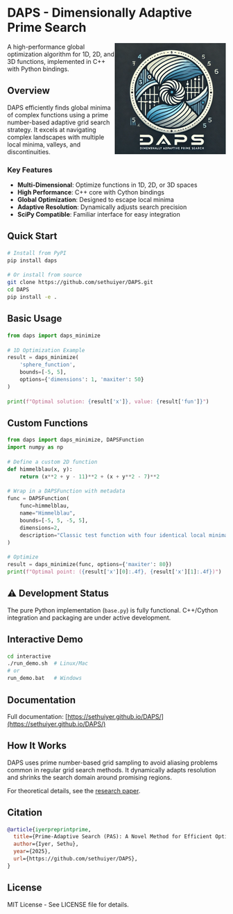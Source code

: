 # DAPS - Dimensionally Adaptive Prime Search

<img src="./LOGO.webp" height="256px" width="256px" alt="DAPS Logo" align="right"/>

A high-performance global optimization algorithm for 1D, 2D, and 3D functions, implemented in C++ with Python bindings.

## Overview

DAPS efficiently finds global minima of complex functions using a prime number-based adaptive grid search strategy. It excels at navigating complex landscapes with multiple local minima, valleys, and discontinuities.

### Key Features

- **Multi-Dimensional**: Optimize functions in 1D, 2D, or 3D spaces
- **High Performance**: C++ core with Cython bindings
- **Global Optimization**: Designed to escape local minima
- **Adaptive Resolution**: Dynamically adjusts search precision
- **SciPy Compatible**: Familiar interface for easy integration

## Quick Start

```bash
# Install from PyPI
pip install daps

# Or install from source
git clone https://github.com/sethuiyer/DAPS.git
cd DAPS
pip install -e .
```

## Basic Usage

```python
from daps import daps_minimize

# 1D Optimization Example
result = daps_minimize(
    'sphere_function',
    bounds=[-5, 5],
    options={'dimensions': 1, 'maxiter': 50}
)

print(f"Optimal solution: {result['x']}, value: {result['fun']}")
```

## Custom Functions

```python
from daps import daps_minimize, DAPSFunction
import numpy as np

# Define a custom 2D function
def himmelblau(x, y):
    return (x**2 + y - 11)**2 + (x + y**2 - 7)**2

# Wrap in a DAPSFunction with metadata
func = DAPSFunction(
    func=himmelblau,
    name="Himmelblau",
    bounds=[-5, 5, -5, 5],
    dimensions=2,
    description="Classic test function with four identical local minima"
)

# Optimize
result = daps_minimize(func, options={'maxiter': 80})
print(f"Optimal point: ({result['x'][0]:.4f}, {result['x'][1]:.4f})")
```

## ⚠️ Development Status

The pure Python implementation (`base.py`) is fully functional. C++/Cython integration and packaging are under active development.

## Interactive Demo

```bash
cd interactive
./run_demo.sh  # Linux/Mac
# or
run_demo.bat   # Windows
```

## Documentation

Full documentation: [https://sethuiyer.github.io/DAPS/](https://sethuiyer.github.io/DAPS/)

## How It Works

DAPS uses prime number-based grid sampling to avoid aliasing problems common in regular grid search methods. It dynamically adapts resolution and shrinks the search domain around promising regions.

For theoretical details, see the [research paper](paper/build/daps_paper.pdf).

## Citation

```bibtex
@article{iyerpreprintprime,
  title={Prime-Adaptive Search (PAS): A Novel Method for Efficient Optimization in Discontinuous Landscapes},
  author={Iyer, Sethu},
  year={2025},
  url={https://github.com/sethuiyer/DAPS},
}
```

## License

MIT License - See LICENSE file for details.
